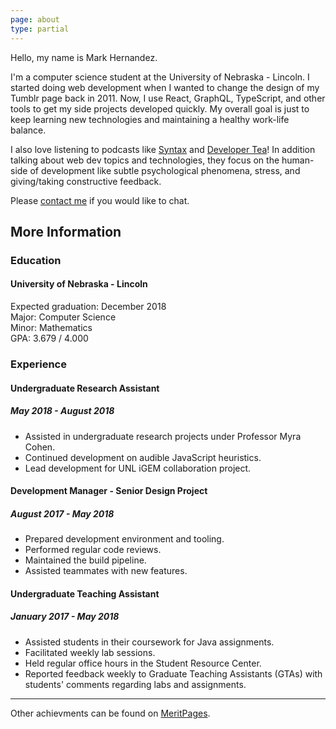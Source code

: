 ```yaml
---
page: about
type: partial
---
```


Hello, my name is Mark Hernandez.

I'm a computer science student at the University of Nebraska - Lincoln. I started doing web development when I wanted to change the design of my Tumblr page back in 2011. Now, I use React, GraphQL, TypeScript, and other tools to get my side projects developed quickly. My overall goal is just to keep learning new technologies and maintaining a healthy work-life balance.

I also love listening to podcasts like [Syntax](https://syntax.fm/) and [Developer Tea](https://developertea.com/)! In addition talking about web dev topics and technologies, they focus on the human-side of development like subtle psychological phenomena, stress, and giving/taking constructive feedback.

Please [contact me](/contact) if you would like to chat.

## More Information

### Education

#### University of Nebraska - Lincoln

Expected graduation: December 2018<br />
Major: Computer Science<br />
Minor: Mathematics<br />
GPA: 3.679 / 4.000

### Experience

#### Undergraduate Research Assistant

##### May 2018 - August 2018

- Assisted in undergraduate research projects under Professor Myra Cohen.
- Continued development on audible JavaScript heuristics.
- Lead development for UNL iGEM collaboration project.

#### Development Manager - Senior Design Project

##### August 2017 - May 2018

- Prepared development environment and tooling.
- Performed regular code reviews.
- Maintained the build pipeline.
- Assisted teammates with new features.

#### Undergraduate Teaching Assistant

##### January 2017 - May 2018

- Assisted students in their coursework for Java assignments.
- Facilitated weekly lab sessions.
- Held regular office hours in the Student Resource Center.
- Reported feedback weekly to Graduate Teaching Assistants (GTAs) with students' comments regarding labs and assignments.

---

Other achievments can be found on [MeritPages](https://meritpages.com/MarkHernandez).
